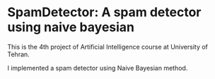 # SpamDetector: A spam detector using naive bayesian

This is the 4th project of Artificial Intelligence course at University of Tehran.

I implemented a spam detector using Naive Bayesian method.
